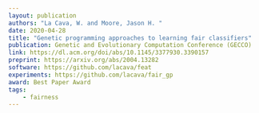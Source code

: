 ```yaml
---
layout: publication
authors: "La Cava, W. and Moore, Jason H. "
date: 2020-04-28
title: "Genetic programming approaches to learning fair classifiers"
publication: Genetic and Evolutionary Computation Conference (GECCO)
link: https://dl.acm.org/doi/abs/10.1145/3377930.3390157
preprint: https://arxiv.org/abs/2004.13282
software: https://github.com/lacava/feat
experiments: https://github.com/lacava/fair_gp
award: Best Paper Award
tags:
    - fairness
---
```

